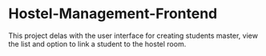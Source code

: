 # Hostel-Management-Frontend
This project delas with the user interface for creating students master, view the list and option to link a student to the hostel room.
